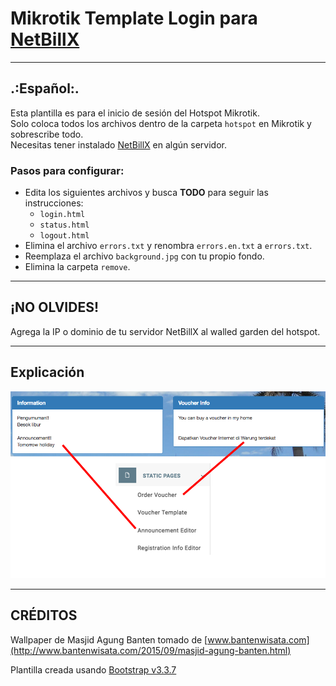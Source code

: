 # Mikrotik Template Login para [NetBillX](https://github.com/freedarwuin/NetBillX)

---

## .:Español:.

Esta plantilla es para el inicio de sesión del Hotspot Mikrotik.  
Solo coloca todos los archivos dentro de la carpeta `hotspot` en Mikrotik y sobrescribe todo.  
Necesitas tener instalado [NetBillX](https://github.com/freedarwuin/NetBillX) en algún servidor.

### Pasos para configurar:

- Edita los siguientes archivos y busca **TODO** para seguir las instrucciones:
    - `login.html`
    - `status.html`
    - `logout.html`
- Elimina el archivo `errors.txt` y renombra `errors.en.txt` a `errors.txt`.
- Reemplaza el archivo `background.jpg` con tu propio fondo.
- Elimina la carpeta `remove`.

---

## ¡NO OLVIDES! 

Agrega la IP o dominio de tu servidor NetBillX al walled garden del hotspot.

---

## Explicación 

![Static Pages](remove_me/info.png)

---

## CRÉDITOS

Wallpaper de Masjid Agung Banten tomado de [www.bantenwisata.com](http://www.bantenwisata.com/2015/09/masjid-agung-banten.html)

Plantilla creada usando [Bootstrap v3.3.7](http://getbootstrap.com)